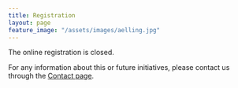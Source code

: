 ```yaml
---
title: Registration
layout: page
feature_image: "/assets/images/aelling.jpg"
---
```


<div class="jumbotron text-center" markdown="1">
The online registration is closed.

For any information about this or future initiatives, please contact us through the [Contact page](/contact).

</div>